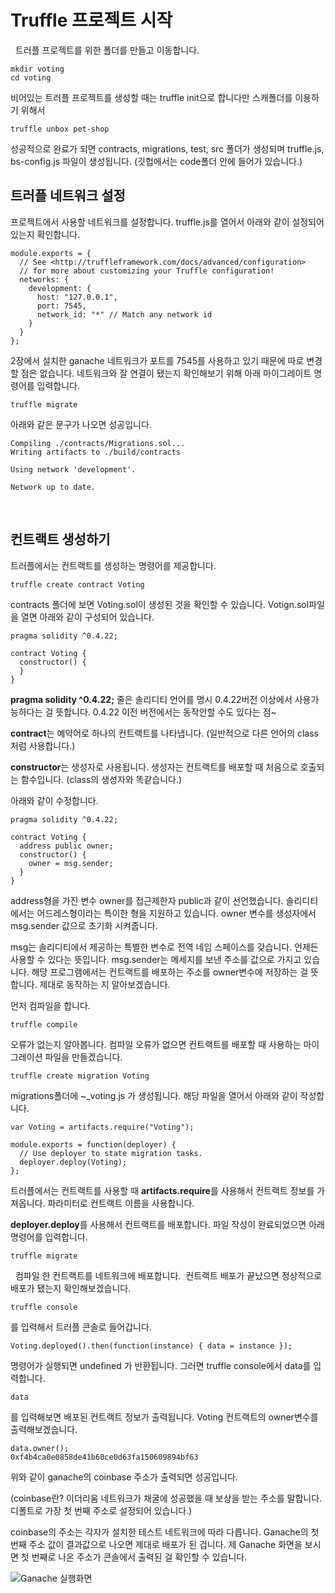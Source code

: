 # Truffle 프로젝트 시작
 
트러플 프로젝트를 위한 폴더를 만들고 이동합니다.
```
mkdir voting
cd voting
```

비어있는 트러플 프로젝트를 생성할 때는 truffle init으로 합니다만
스캐폴더를 이용하기 위해서

```
truffle unbox pet-shop
```

성공적으로 완료가 되면 contracts, migrations, test, src 폴더가 생성되며
truffle.js, bs-config.js 파일이 생성됩니다.
(깃헙에서는 code폴더 안에 들어가 있습니다.)

## 트러플 네트워크 설정

프로젝트에서 사용할 네트워크를 설정합니다.
truffle.js를 열어서 아래와 같이 설정되어 있는지 확인합니다.

```
module.exports = {
  // See <http://truffleframework.com/docs/advanced/configuration>
  // for more about customizing your Truffle configuration!
  networks: {
    development: {
      host: "127.0.0.1",
      port: 7545,
      network_id: "*" // Match any network id
    }
  }
};
```

2장에서 설치한 ganache 네트워크가 포트를 7545를 사용하고 있기 때문에 따로 변경할 점은 없습니다.
네트워크와 잘 연결이 됐는지 확인해보기 위해 아래 마이그레이트 명령어를 입력합니다.

```
truffle migrate
```

아래와 같은 문구가 나오면 성공입니다.
```
Compiling ./contracts/Migrations.sol...
Writing artifacts to ./build/contracts

Using network 'development'.

Network up to date.
```
 
## 컨트랙트 생성하기

트러플에서는 컨트랙트를 생성하는 명령어를 제공합니다.

```
truffle create contract Voting
```

contracts 폴더에 보면 Voting.sol이 생성된 것을 확인할 수 있습니다.
Votign.sol파일을 열면 아래와 같이 구성되어 있습니다.

```
pragma solidity ^0.4.22;

contract Voting {
  constructor() {
  }
}
```

**pragma solidity ^0.4.22;** 줄은 솔리디티 언어를 명시 0.4.22버전 이상에서 사용가능하다는 걸 뜻합니다. 0.4.22 이전 버전에서는 동작안할 수도 있다는 점~

**contract**는 예약어로 하나의 컨트랙트를 나타냅니다. (일반적으로 다른 언어의 class처럼 사용합니다.)

**constructor**는 생성자로 사용됩니다. 생성자는 컨트랙트를 배포할 때 처음으로 호출되는 함수입니다. (class의 생성자와 똑같습니다.)

아래와 같이 수정합니다.

```
pragma solidity ^0.4.22;

contract Voting {
  address public owner;
  constructor() {
    owner = msg.sender;
  }
}
```

address형을 가진 변수 owner를 접근제한자 public과 같이 선언했습니다.
솔리디티에서는 어드레스형이라는 특이한 형을 지원하고 있습니다. owner 변수를 생성자에서 msg.sender 값으로 초기화 시켜줍니다.

msg는 솔리디티에서 제공하는 특별한 변수로 전역 네임 스페이스를 갖습니다. 언제든 사용할 수 있다는 뜻입니다. msg.sender는 메세지를 보낸 주소를 값으로 가지고 있습니다. 해당 프로그램에서는 컨트랙트를 배포하는 주소를 owner변수에 저장하는 걸 뜻합니다.
제대로 동작하는 지 알아보겠습니다.

먼저 컴파일을 합니다.
```
truffle compile
```

오류가 없는지 알아봅니다. 컴파일 오류가 없으면 컨트랙트를 배포할 때 사용하는 마이그레이션 파일을 만들겠습니다.

```
truffle create migration Voting
```

migrations폴더에 ~_voting.js 가 생성됩니다.
해당 파일을 열어서 아래와 같이 작성합니다.

```
var Voting = artifacts.require("Voting");

module.exports = function(deployer) {
  // Use deployer to state migration tasks.
  deployer.deploy(Voting);
};
```

트러플에서는 컨트랙트를 사용할 때 **artifacts.require**를 사용해서 컨트랙트 정보를 가져옵니다. 파라미터로 컨트랙트 이름을 사용합니다.

**deployer.deploy**를 사용해서 컨트랙트를 배포합니다.
파일 작성이 완료되었으면 아래 명령어를 입력합니다. 

```
truffle migrate
```
 
컴파일 한 컨트랙트를 네트워크에 배포합니다. 
컨트랙트 배포가 끝났으면 정상적으로 배포가 됐는지 확인해보겠습니다.

```
truffle console
```
를 입력해서 트러플 콘솔로 들어갑니다.

```
Voting.deployed().then(function(instance) { data = instance });
```

명령어가 실행되면 undefined 가 반환됩니다.
그러면 truffle console에서 data를 입력합니다.

```
data
```

를 입력해보면 배포된 컨트랙트 정보가 출력됩니다.
Voting 컨트랙트의 owner변수를 출력해보겠습니다.

```
data.owner();
0xf4b4ca0e0858de41b60ce0d63fa150609894bf63
```
위와 같이 ganache의 coinbase 주소가 출력되면 성공입니다.

(coinbase란? 이더리움 네트워크가 채굴에 성공했을 때 보상을 받는 주소를 말합니다. 디폴트로 가장 첫 번째 주소로 설정되어 있습니다.)

coinbase의 주소는 각자가 설치한 테스트 네트워크에 따라 다릅니다.
Ganache의 첫 번째 주소 값이 결과값으로 나오면 제대로 배포가 된 겁니다.
제 Ganache 화면을 보시면 첫 번째로 나온 주소가 콘솔에서 출력된 걸 확인할 수 있습니다.

![Ganache 실행화면](image/0201.png)

